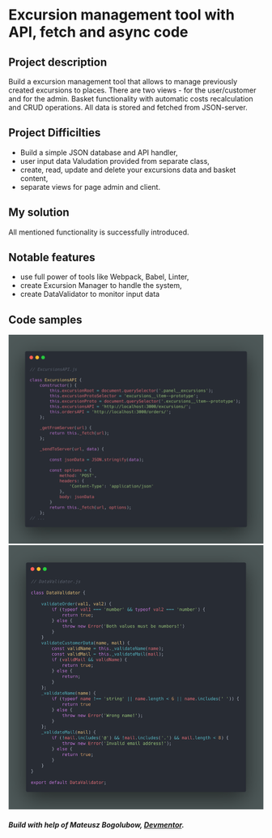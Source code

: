 # Excursion management tool with API, fetch and async code

## Project description

Build a excursion management tool that allows to manage previously created excursions to places. There are two views - for the user/customer and for the admin. Basket functionality with automatic costs recalculation and CRUD operations. All data is stored and fetched from JSON-server.  

## Project Difficilties
- Build a simple JSON database and API handler,
- user input data Valudation provided from separate class,
- create, read, update and delete your excursions data and basket content,
- separate views for page admin and client.

## My solution

All mentioned functionality is successfully introduced.

## Notable features

- use full power of tools like Webpack, Babel, Linter,
- create Excursion Manager to handle the system,
- create DataValidator to monitor input data

## Code samples  
<img src="./public/api_api.png" alt="api" width="550px"/>
<img src="./public/api_validator.png" alt="validator" width="550px"/>  

##### Build with help of Mateusz Bogolubow, [Devmentor](www.devmentor.pl).